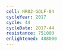 ```yaml
---
cell: NR02-GOLF-04
cycleYear: 2017
cycle: 44
cycleDate: 2017-44
resistance: 751000
enlightened: 488000
---
```

